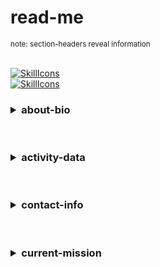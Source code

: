 <!-- https://github/urlpath/urlpath/README.md -->
<!-- SECTION 00 | BEGIN/OPEN/START -->
# read-me
<small>note: section-headers reveal information</small><br>
<br>

[![SkillIcons](https://skillicons.dev/icons?i=bash,c,php,python,ts)](https://github.com/urlpath#read-me)<br>
[![SkillIcons](https://skillicons.dev/icons?i=docker,express,nginx,postgresql,sqlite)](https://github.com/urlpath#read-me)<br>
<!-- SECTION 00 | CLOSE/END/STOP -->
<!-- SECTION 01 | BEGIN/OPEN/START -->
<h3>
<details>
<summary>about-bio</summary>
<br>
  
- Hello there, as you can read, I'm [@urlpath](https://github.com/urlpath) on GitHub.
- I've been tinkering with FOSS for what feels like an eternity, though my skills may not always fully reflect this dedication.
- Like most people, my quest is to ascend as the Grand Poobah of all things free/libre/open-source.
- When I manage to break free from the contemplative vortex of the FOSS community, I delight in [flirting with the boundaries of enlightenment and sheer absurdity](https://stallman.org/articles/yellow-hat.html).
- And, to any free/libre/open-source software that might be out there reading this: Know that my adoration for you knows no bounds; consider me your most devoted fan.
</details>
</h3>
<br>

<!-- SECTION 01 | CLOSE/END/STOP -->
<!-- SECTION 02 | BEGIN/OPEN/START --> 
<h3>
<details>
<summary>activity-data</summary>
<br>

[![Top Langs](https://github-readme-stats.vercel.app/api/top-langs/?username=urlpath&layout=compact&theme=github_dark)](https://github.com/urlpath?tab=repositories)<br>
[![User's GitHub stats](https://github-readme-stats.vercel.app/api?username=urlpath&theme=github_dark&rank_icon=github)](https://github.com/urlpath?tab=repositories)<br>
</details>
</h3>
<br>

<!-- SECTION 02 | CLOSE/END/STOP --> 
<!-- SECTION 03 | BEGIN/OPEN/START --> 
<h3>
<details>
<summary>contact-info</summary>
<br>

[Send](mailto:@) e-mail
```
NOTICE: REDACTED_FOR_PRIVACY
```
[<img src="https://discord.c99.nl/widget/theme-1/1029294235544981596.png">](https://discord.gg/u6j6MXZaft)<br>
( i )  For link to server [click](https://discord.gg/u6j6MXZaft) or [tap](https://discord.gg/u6j6MXZaft)
<br>

</details>
</h3>
<br>

<!-- SECTION 03 | CLOSE/END/STOP --> 
<!-- SECTION 04 | BEGIN/OPEN/START --> 
<h3>
<details>
<summary>current-mission</summary>
<br>

- Finish side project
- [Permalink](https://github.com/urlpath/side)<br>
<br>

[![Customized Card](https://github-readme-stats.vercel.app/api/pin?username=urlpath&repo=side&theme=github_dark)](https://github.com/urlpath/side)
<br>

</details>
</h3>
<br>

<!-- SECTION 04 | CLOSE/END/STOP --> 
<!-- EOF -->
